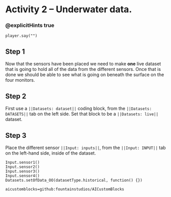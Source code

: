 # Activity 2 – Underwater data.

### @explicitHints true

```template
player.say("")
```

## Step 1
Now that the sensors have been placed we need to make **one** live dataset that is going to hold all of the data from the different sensors.
Once that is done we should be able to see what is going on beneath the surface on the four monitors. 

## Step 2 
First use a `||Datasets: dataset||` coding block, from the `||Datasets: DATASETS||` tab on the left side.
Set that block to be a `||Datasets: live||` dataset.

## Step 3
Place the different sensor `||Input: inputs||`, from the `||Input: INPUT||` tab on the left-hand side, inside of the dataset.

```ghost
Input.sensor1()
Input.sensor2()
Input.sensor3()
Input.sensor4()
Datasets.setOfData_OO(datasetType.historical, function() {})
```

```package
aicustomblocks=github:fountainstudios/AICustomBlocks
```

